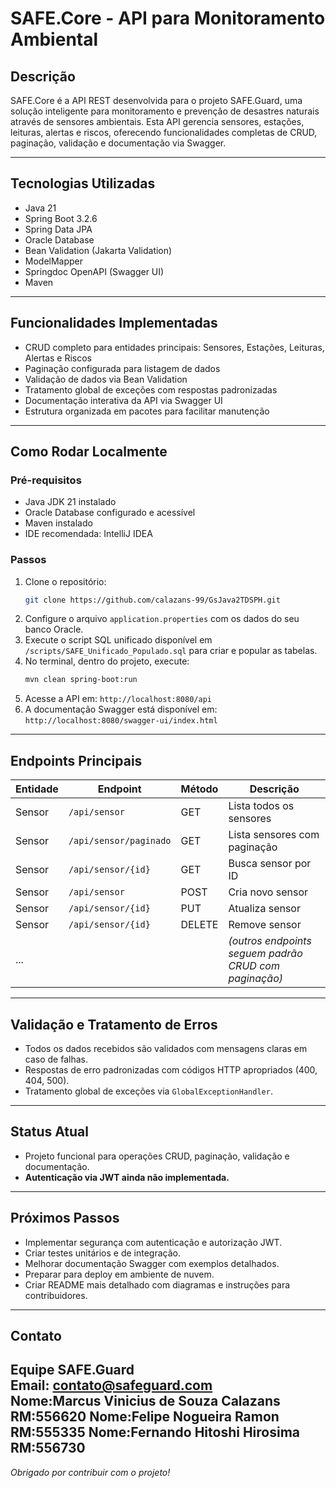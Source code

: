 # SAFE.Core - API para Monitoramento Ambiental

## Descrição
SAFE.Core é a API REST desenvolvida para o projeto SAFE.Guard, uma solução inteligente para monitoramento e prevenção de desastres naturais através de sensores ambientais. Esta API gerencia sensores, estações, leituras, alertas e riscos, oferecendo funcionalidades completas de CRUD, paginação, validação e documentação via Swagger.

---

## Tecnologias Utilizadas
- Java 21
- Spring Boot 3.2.6
- Spring Data JPA
- Oracle Database
- Bean Validation (Jakarta Validation)
- ModelMapper
- Springdoc OpenAPI (Swagger UI)
- Maven

---

## Funcionalidades Implementadas
- CRUD completo para entidades principais: Sensores, Estações, Leituras, Alertas e Riscos
- Paginação configurada para listagem de dados
- Validação de dados via Bean Validation
- Tratamento global de exceções com respostas padronizadas
- Documentação interativa da API via Swagger UI
- Estrutura organizada em pacotes para facilitar manutenção

---

## Como Rodar Localmente

### Pré-requisitos
- Java JDK 21 instalado
- Oracle Database configurado e acessível
- Maven instalado
- IDE recomendada: IntelliJ IDEA

### Passos
1. Clone o repositório:
   ```bash
   git clone https://github.com/calazans-99/GsJava2TDSPH.git
   ```
2. Configure o arquivo `application.properties` com os dados do seu banco Oracle.
3. Execute o script SQL unificado disponível em `/scripts/SAFE_Unificado_Populado.sql` para criar e popular as tabelas.
4. No terminal, dentro do projeto, execute:
   ```bash
   mvn clean spring-boot:run
   ```
5. Acesse a API em: `http://localhost:8080/api`
6. A documentação Swagger está disponível em:  
   `http://localhost:8080/swagger-ui/index.html`

---

## Endpoints Principais

| Entidade  | Endpoint               | Método | Descrição                      |
|-----------|------------------------|--------|-------------------------------|
| Sensor    | `/api/sensor`          | GET    | Lista todos os sensores        |
| Sensor    | `/api/sensor/paginado` | GET    | Lista sensores com paginação  |
| Sensor    | `/api/sensor/{id}`     | GET    | Busca sensor por ID           |
| Sensor    | `/api/sensor`          | POST   | Cria novo sensor              |
| Sensor    | `/api/sensor/{id}`     | PUT    | Atualiza sensor               |
| Sensor    | `/api/sensor/{id}`     | DELETE | Remove sensor                 |
| ...       |                        |        | *(outros endpoints seguem padrão CRUD com paginação)* |

---

## Validação e Tratamento de Erros
- Todos os dados recebidos são validados com mensagens claras em caso de falhas.
- Respostas de erro padronizadas com códigos HTTP apropriados (400, 404, 500).
- Tratamento global de exceções via `GlobalExceptionHandler`.

---

## Status Atual
- Projeto funcional para operações CRUD, paginação, validação e documentação.
- **Autenticação via JWT ainda não implementada.**

---

## Próximos Passos
- Implementar segurança com autenticação e autorização JWT.
- Criar testes unitários e de integração.
- Melhorar documentação Swagger com exemplos detalhados.
- Preparar para deploy em ambiente de nuvem.
- Criar README mais detalhado com diagramas e instruções para contribuidores.

---

## Contato
Equipe SAFE.Guard  
Email: contato@safeguard.com  
Nome:Marcus Vinicius de Souza Calazans RM:556620
Nome:Felipe Nogueira Ramon RM:555335
Nome:Fernando Hitoshi Hirosima RM:556730
---

_Obrigado por contribuir com o projeto!_
